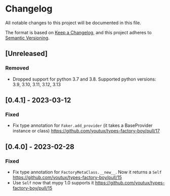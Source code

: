 # Changelog

All notable changes to this project will be documented in this file.

The format is based on [Keep a Changelog](https://keepachangelog.com/en/1.0.0/),
and this project adheres to [Semantic Versioning](https://semver.org/spec/v2.0.0.html).

<!-- Template

## [0.0.1] - 1970-01-01
### Added

- X
- Y

### Changed
### Deprecated
### Removed
### Fixed
### Security
-->

## [Unreleased]

### Removed

- Dropped support for python 3.7 and 3.8. Supported python versions: 3.9, 3.10, 3.11, 3.12, 3.13

## [0.4.1] - 2023-03-12

### Fixed

- Fix type annotation for `Faker.add_provider` (it takes a BaseProvider instance or class) https://github.com/youtux/types-factory-boy/pull/17

## [0.4.0] - 2023-02-28

### Fixed

- Fix type annotation for `FactoryMetaClass.__new__`. Now it returns a `Self` https://github.com/youtux/types-factory-boy/pull/15
- Use `Self` now that mypy 1.0 supports it https://github.com/youtux/types-factory-boy/pull/15
